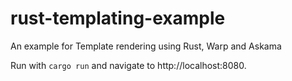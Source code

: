 # rust-templating-example

An example for Template rendering using Rust, Warp and Askama

Run with `cargo run` and navigate to http://localhost:8080.
